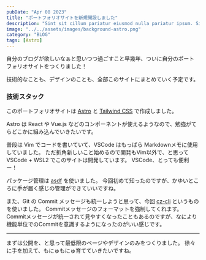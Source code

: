 ```yaml
---
pubDate: "Apr 08 2023"
title: "ポートフォリオサイトを新規開設しました"
description: "Sint sit cillum pariatur eiusmod nulla pariatur ipsum. Sit laborum anim qui mollit tempor pariatur nisi minim dolor. Aliquip et adipisicing sit sit fugiat"
image: "../../assets/images/background-astro.png"
category: "BLOG"
tags: [Astro]
---
```


自分のブログが欲しいなぁと思いつつ過ごすこと早幾年、ついに自分のポートフォリオサイトをつくりました！

技術的なことも、デザインのことも、全部このサイトにまとめていく予定です。

### 技術スタック
このポートフォリオサイトは [Astro](https://astro.build/) と [Tailwind CSS](https://astro.build/) で作成しました。

Astro は React や Vue.js などのコンポーネントが使えるようなので、勉強がてらどこかに組み込んでいきたいです。

普段は Vim でコードを書いていて、VSCode はもっぱら Markdownメモに使用していました。
ただ折角新しいこと始めるので開発もVim以外で、と思って VSCode + WSL2 でこのサイトは開発しています。
VSCode、とっても便利ー！

パッケージ管理は [asdf](https://asdf-vm.com/) を使いました。
今回初めて知ったのですが、かゆいところに手が届く感じの管理ができていいですね。

また、Git の Commit メッセージも統一しようと思って、今回 [cz-cli](https://github.com/commitizen/cz-cli) というものを使いました。
Commitメッセージのフォーマットを強制してくれます。
Commitメッセージが統一されて見やすくなったこともあるのですが、なにより機能単位でのCommitを意識するようになったのがいい感じです。

---
まずは公開を、と思って最低限のページやデザインのみをつくりました。
徐々に手を加えて、もにゅもにゅ育てていきたいですね。
